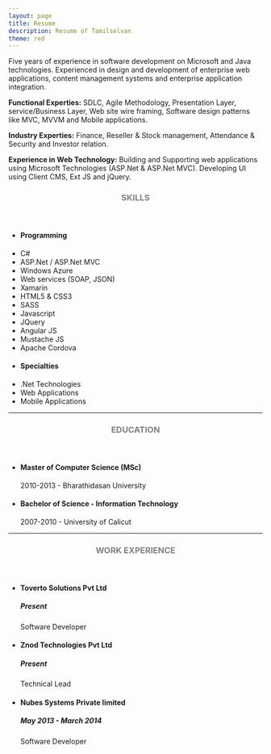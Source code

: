 ```yaml
---
layout: page
title: Resume
description: Resume of Tamilselvan
theme: red
---
```

Five years of experience in software development on Microsoft and Java technologies. Experienced in design and development of enterprise web applications, content management systems and enterprise application integration.

**Functional Experties:**
SDLC, Agile Methodology, Presentation Layer, service/Business Layer, Web site wire framing, Software design patterns like MVC, MVVM and Mobile applications.

**Industry Experties:**
Finance, Reseller & Stock management, Attendance & Security and Investor relation. 

**Experience in Web Technology:**
Building and Supporting web applications using Microsoft Technologies (ASP.Net & ASP.Net MVC). Developing UI using Client CMS, Ext JS and jQuery.

<!-- Skills -->
<section class="row">
	<header class="col-md-3">
		<h3 style="text-transform:uppercase;color:gray">Skills</h3>
	</header>
	<div class="col-md-9">
		<div class="row">
			<div class="col-md-6">
				<ul class="list-group">
					<li class="list-group-item active"><h4><strong>Programming</strong></h4></li>
					<li class="list-group-item">C#</li>
					<li class="list-group-item">ASP.Net / ASP.Net MVC</li>
                    <li class="list-group-item">Windows Azure</li>
                     <li class="list-group-item">Web services (SOAP, JSON)</li>
                     <li class="list-group-item">Xamarin</li>
                    <li class="list-group-item">HTML5 & CSS3</li>
                     <li class="list-group-item">SASS</li>
					<li class="list-group-item">Javascript</li>
                    <li class="list-group-item">JQuery</li>
                    <li class="list-group-item">Angular JS</li>
					<li class="list-group-item">Mustache JS</li>
                    <li class="list-group-item">Apache Cordova</li>
				</ul>
			</div>
			<div class="col-md-6">
				<ul class="list-group">
					<li class="list-group-item active"><h4><strong>Specialties</strong></h4></li>
					<li class="list-group-item">.Net Technologies</li>
					<li class="list-group-item">Web Applications</li>
					<li class="list-group-item">Mobile Applications</li>
				</ul>
			</div>
		</div>
	</div>
</section>
<hr/>
<!-- Education -->
<section class="row">
	<header class="col-md-3">
		<h3 style="text-transform:uppercase;color:gray">Education</h3>
	</header>
	<div class="col-md-9">
		<ul>
			<li>
				<h4>Master of Computer Science (MSc)</h4>
				<p>2010-2013 - Bharathidasan University</p>
			</li>
			<li>
				<h4>Bachelor of Science - Information Technology</h4>
				<p>2007-2010 - University of Calicut</p>
			</li>
		</ul>
	</div>
</section>
<hr/>
<!-- Work -->
<section class="row">
	<header class="col-md-3">
		<h3 style="text-transform:uppercase;color:gray">Work Experience</h3>
	</header>
	<div class="col-md-9">
		<ul>
			<li>
				<h4>Toverto Solutions Pvt Ltd</h4>
				<h5>Present</h5>
				<p>Software Developer</p>
			</li>
			<li>
				<h4>Znod Technologies Pvt Ltd</h4>
				<h5>Present</h5>
				<p>Technical Lead</p>
			</li>
			<li>
				<h4>Nubes Systems Private limited</h4>
				<h5>May 2013 - March 2014</h5>
				<p>Software Developer</p>
			</li>
		</ul>
	</div>
</section>
